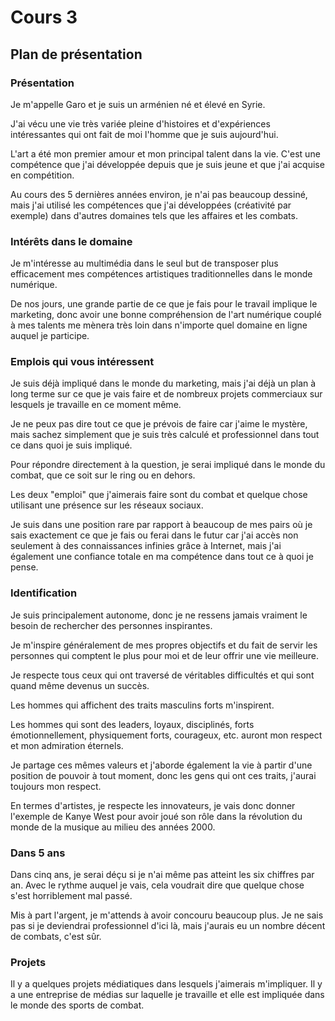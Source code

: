 # Cours 3
## Plan de présentation

### Présentation
Je m'appelle Garo et je suis un arménien né et élevé en Syrie.

J'ai vécu une vie très variée pleine d'histoires et d'expériences intéressantes qui ont fait de moi l'homme que je suis aujourd'hui.

L'art a été mon premier amour et mon principal talent dans la vie. C'est une compétence que j'ai développée depuis que je suis jeune et que j'ai acquise en compétition.

Au cours des 5 dernières années environ, je n'ai pas beaucoup dessiné, mais j'ai utilisé les compétences que j'ai développées (créativité par exemple) dans d'autres domaines tels que les affaires et les combats.

### Intérêts dans le domaine
Je m'intéresse au multimédia dans le seul but de transposer plus efficacement mes compétences artistiques traditionnelles dans le monde numérique.

De nos jours, une grande partie de ce que je fais pour le travail implique le marketing, donc avoir une bonne compréhension de l'art numérique couplé à mes talents me mènera très loin dans n'importe quel domaine en ligne auquel je participe.

### Emplois qui vous intéressent
Je suis déjà impliqué dans le monde du marketing, mais j'ai déjà un plan à long terme sur ce que je vais faire et de nombreux projets commerciaux sur lesquels je travaille en ce moment même.

Je ne peux pas dire tout ce que je prévois de faire car j'aime le mystère, mais sachez simplement que je suis très calculé et professionnel dans tout ce dans quoi je suis impliqué.

Pour répondre directement à la question, je serai impliqué dans le monde du combat, que ce soit sur le ring ou en dehors.

Les deux "emploi" que j'aimerais faire sont du combat et quelque chose utilisant une présence sur les réseaux sociaux.

Je suis dans une position rare par rapport à beaucoup de mes pairs où je sais exactement ce que je fais ou ferai dans le futur car j'ai accès non seulement à des connaissances infinies grâce à Internet, mais j'ai également une confiance totale en ma compétence dans tout ce à quoi je pense.

### Identification
Je suis principalement autonome, donc je ne ressens jamais vraiment le besoin de rechercher des personnes inspirantes.

Je m'inspire généralement de mes propres objectifs et du fait de servir les personnes qui comptent le plus pour moi et de leur offrir une vie meilleure.

Je respecte tous ceux qui ont traversé de véritables difficultés et qui sont quand même devenus un succès.

Les hommes qui affichent des traits masculins forts m'inspirent.

Les hommes qui sont des leaders, loyaux, disciplinés, forts émotionnellement, physiquement forts, courageux, etc. auront mon respect et mon admiration éternels.

Je partage ces mêmes valeurs et j'aborde également la vie à partir d'une position de pouvoir à tout moment, donc les gens qui ont ces traits, j'aurai toujours mon respect.

En termes d'artistes, je respecte les innovateurs, je vais donc donner l'exemple de Kanye West pour avoir joué son rôle dans la révolution du monde de la musique au milieu des années 2000.

### Dans 5 ans
Dans cinq ans, je serai déçu si je n'ai même pas atteint les six chiffres par an. Avec le rythme auquel je vais, cela voudrait dire que quelque chose s'est horriblement mal passé.

Mis à part l'argent, je m'attends à avoir concouru beaucoup plus. Je ne sais pas si je deviendrai professionnel d'ici là, mais j'aurais eu un nombre décent de combats, c'est sûr.

### Projets
Il y a quelques projets médiatiques dans lesquels j'aimerais m'impliquer. Il y a une entreprise de médias sur laquelle je travaille et elle est impliquée dans le monde des sports de combat.
